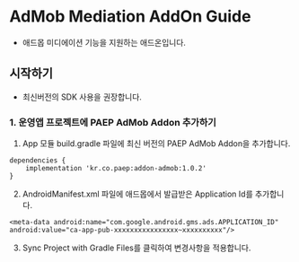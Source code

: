 # AdMob Mediation AddOn Guide

* 애드몹 미디에이션 기능을 지원하는 애드온입니다.

## 시작하기
* 최신버전의 SDK 사용을 권장합니다.

### 1. 운영앱 프로젝트에 PAEP AdMob Addon 추가하기
1. App 모듈 build.gradle 파일에 최신 버전의 PAEP AdMob Addon을 추가합니다.
```
dependencies {
    implementation 'kr.co.paep:addon-admob:1.0.2'
}
```

2. AndroidManifest.xml 파일에 애드몹에서 발급받은 Application Id를 추가합니다.
```
<meta-data android:name="com.google.android.gms.ads.APPLICATION_ID" android:value="ca-app-pub-xxxxxxxxxxxxxxxx~xxxxxxxxxx"/>
```

3. Sync Project with Gradle Files를 클릭하여 변경사항을 적용합니다.
